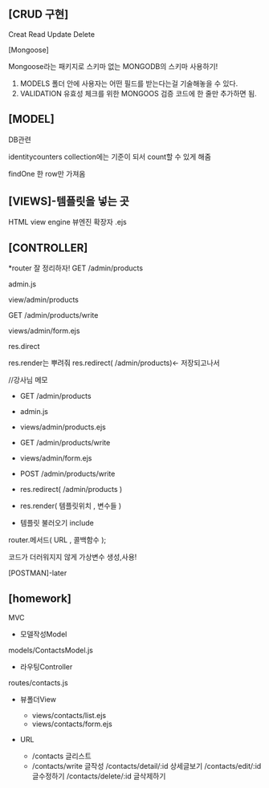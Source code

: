 [CRUD 구현]
---

Creat
Read
Update
Delete

[Mongoose]

Mongoose라는 패키지로 스키마 없는 MONGODB의 스키마 사용하기! 
1. MODELS 폴더 안에 사용자는 어떤 필드를 받는다는걸 기술해놓을 수 있다.
2. VALIDATION 유효성 체크를 위한 MONGOOS 검증 코드에 한 줄만 추가하면 됨.


[MODEL]
----
DB관련

identitycounters collection에는 기준이 되서 count할 수 있게 해줌

findOne 한 row만 가져옴

[VIEWS]-템플릿을 넣는 곳
----
HTML
view engine 뷰엔진
확장자 .ejs

[CONTROLLER]
----
*router 잘 정리하자!
GET /admin/products

admin.js

view/admin/products

GET /admin/products/write

views/admin/form.ejs

res.direct

res.render는 뿌려줘
res.redirect( /admin/products)<- 저장되고나서

//강사님 메모
- GET /admin/products
- admin.js
- views/admin/products.ejs
- GET /admin/products/write
- views/admin/form.ejs
- POST /admin/products/write
- res.redirect(  /admin/products )
- res.render( 템플릿위치 , 변수들  )

- 템플릿 불러오기 include

router.메서드( URL , 콜백함수 );

코드가 더러워지지 않게 가상변수 생성,사용!

[POSTMAN]-later

[homework]
----

MVC

- 모델작성Model 

models/ContactsModel.js

- 라우팅Controller

routes/contacts.js

- 뷰폴더View

  - views/contacts/list.ejs
  - views/contacts/form.ejs

- URL

  - /contacts  글리스트
  - /contacts/write 글작성
/contacts/detail/:id  상세글보기
/contacts/edit/:id 글수정하기
/contacts/delete/:id 글삭제하기
